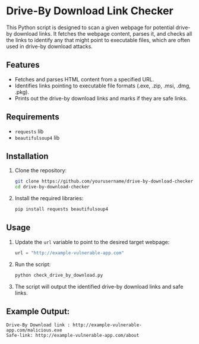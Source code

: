 # Drive-By Download Link Checker

This Python script is designed to scan a given webpage for potential drive-by download links. It fetches the webpage content, parses it, and checks all the links to identify any that might point to executable files, which are often used in drive-by download attacks.

## Features

- Fetches and parses HTML content from a specified URL.
- Identifies links pointing to executable file formats (.exe, .zip, .msi, .dmg, .pkg).
- Prints out the drive-by download links and marks if they are safe links.

## Requirements
- `requests` lib
- `beautifulsoup4` lib

## Installation

1. Clone the repository:
    ```bash
    git clone https://github.com/yourusername/drive-by-download-checker.git
    cd drive-by-download-checker
    ```

2. Install the required libraries:
    ```bash
    pip install requests beautifulsoup4
    ```

## Usage

1. Update the `url` variable to point to the desired target webpage:
    ```python
    url = "http://example-vulnerable-app.com"
    ```

2. Run the script:
    ```bash
    python check_drive_by_download.py
    ```

3. The script will output the identified drive-by download links and safe links.

## Example Output:

```plaintext
Drive-By Download link : http://example-vulnerable-app.com/malicious.exe
Safe-link: http://example-vulnerable-app.com/about

